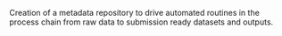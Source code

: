 Creation of a metadata repository to drive automated routines in the process chain from raw data to submission ready datasets and outputs.
